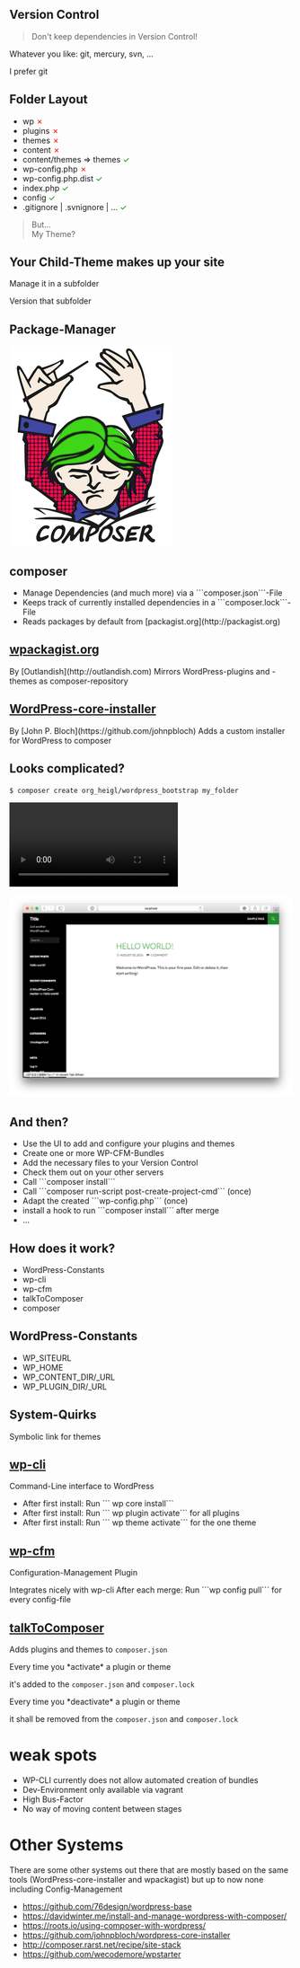 ## Version Control

> Don't keep dependencies in Version Control!

Whatever you like: git, mercury, svn, ...<!-- .element: class="fragment" -->

I prefer git<!-- .element: class="fragment" -->




## Folder Layout

* wp <!-- .element: class="fragment" --><span style="color: red">✗</span><!-- .element: class="fragment" -->
* plugins <!-- .element: class="fragment" --><span style="color: red">✗</span><!-- .element: class="fragment" -->
* themes <!-- .element: class="fragment" --><span style="color: red">✗</span><!-- .element: class="fragment" -->
* content <!-- .element: class="fragment" --><span style="color: red">✗</span><!-- .element: class="fragment" -->
* content/themes => themes <!-- .element: class="fragment" --> <span style="color: green">✓</span><!-- .element: class="fragment" -->
* wp-config.php <!-- .element: class="fragment" --><span style="color: red">✗</span><!-- .element: class="fragment" -->
* wp-config.php.dist <!-- .element: class="fragment" --> <span style="color: green">✓</span><!-- .element: class="fragment" -->
* index.php <!-- .element: class="fragment" --> <span style="color: green">✓</span><!-- .element: class="fragment" -->
* config <!-- .element: class="fragment" --> <span style="color: green">✓</span><!-- .element: class="fragment" -->
* .gitignore | .svnignore | … <!-- .element: class="fragment" --> <span style="color: green">✓</span><!-- .element: class="fragment" -->



> But… <br>
> My Theme?




## Your Child-Theme makes up your site

Manage it in a subfolder<!-- .element: class="fragment" -->

Version that subfolder<!-- .element: class="fragment" -->



## Package-Manager

![composer](../base/img/composer.png)<!-- .element: class="fragment" -->



## composer

* <!-- .element: class="fragment" -->Manage Dependencies (and much more) via a ```composer.json```-File
* <!-- .element: class="fragment" -->Keeps track of currently installed dependencies in a ```composer.lock```-File
* <!-- .element: class="fragment" -->Reads packages by default from [packagist.org](http://packagist.org)



## [wpackagist.org](http://wpackagist.org)

<!-- .element: class="fragment" --> By [Outlandish](http://outlandish.com)

<!-- .element: class="fragment" -->Mirrors WordPress-plugins and -themes as composer-repository



## [WordPress-core-installer](https://github.com/johnpbloch/wordpress-core-installer)

<!-- .element: class="fragment" -->By [John P. Bloch](https://github.com/johnpbloch)

<!-- .element: class="fragment" -->Adds a custom installer for WordPress to composer



## Looks complicated?
    
<pre><code class="hljs elixir">$ composer create org_heigl/wordpress_bootstrap my_folder</code></pre><!-- .element: class="fragment" -->




<video><source src="../base/video/video.mp4" type="video/mp4"></video




![Finished WordPress-installation](../base/img/finalWordpress.png)



## And then?

* <!-- .element: class="fragment" -->Use the UI to add and configure your plugins and themes
* <!-- .element: class="fragment" -->Create one or more WP-CFM-Bundles
* <!-- .element: class="fragment" -->Add the necessary files to your Version Control
* <!-- .element: class="fragment" -->Check them out on your other servers
* <!-- .element: class="fragment" -->Call ```composer install```
* <!-- .element: class="fragment" -->Call ```composer run-script post-create-project-cmd``` (once)
* <!-- .element: class="fragment" -->Adapt the created ```wp-config.php``` (once)
* <!-- .element: class="fragment" -->install a hook to run ```composer install``` after merge
* <!-- .element: class="fragment" -->...



## How does it work?

* WordPress-Constants
* wp-cli
* wp-cfm
* talkToComposer
* composer



## WordPress-Constants

* <!-- .element: class="fragment" -->WP_SITEURL
* <!-- .element: class="fragment" -->WP_HOME
* <!-- .element: class="fragment" -->WP_CONTENT_DIR/_URL
* <!-- .element: class="fragment" -->WP_PLUGIN_DIR/_URL





## System-Quirks

<!-- .element: class="fragment" -->Symbolic link for themes




## [wp-cli](http://wp-cli.org)

Command-Line interface to WordPress

* <!-- .element: class="fragment" -->After first install: Run ``` wp core install```
* <!-- .element: class="fragment" -->After first install: Run ``` wp plugin activate``` for all plugins
* <!-- .element: class="fragment" -->After first install: Run ``` wp theme activate``` for the one theme





## [wp-cfm](http://forumone.github.io/wp-cfm/)

Configuration-Management Plugin

<!-- .element: class="fragment" -->Integrates nicely with wp-cli
<!-- .element: class="fragment" -->After each merge: Run ```wp config pull``` for every config-file




## [talkToComposer](https://github.com/heiglandreas/wp_talkToComposer)

Adds plugins and themes to ```composer.json```

<!-- .element: class="fragment" -->Every time you *activate* a plugin or theme 
it's added to the ```composer.json``` and ```composer.lock```
<!-- .element: class="fragment" -->Every time you *deactivate* a plugin or theme 
it shall be removed from the ```composer.json``` and ```composer.lock```



# weak spots

* <!-- .element: class="fragment" -->WP-CLI currently does not allow automated creation of bundles
* <!-- .element: class="fragment" -->Dev-Environment only available via vagrant
* <!-- .element: class="fragment" -->High Bus-Factor
* <!-- .element: class="fragment" -->No way of moving content between stages    




# Other Systems

There are some other systems out there that are mostly based on the same tools 
(WordPress-core-installer and wpackagist) but up to now none including Config-Management

* https://github.com/76design/wordpress-base
* https://davidwinter.me/install-and-manage-wordpress-with-composer/
* https://roots.io/using-composer-with-wordpress/
* https://github.com/johnpbloch/wordpress-core-installer
* http://composer.rarst.net/recipe/site-stack
* https://github.com/wecodemore/wpstarter

